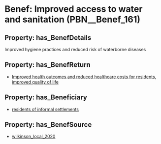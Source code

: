 # Benef: __Improved access to water and sanitation__ (PBN__Benef_161)

## Property: has_BenefDetails

Improved hygiene practices and reduced risk of waterborne diseases

## Property: has_BenefReturn

* [Improved health outcomes and reduced healthcare costs for residents, improved quality of life](../BenefReturn/PBN__BenefReturn_163)

## Property: has_Beneficiary

* [residents of informal settlements](../Stakeholder/PBN__Stakeholder_95)

## Property: has_BenefSource

* [wilkinson_local_2020](../Article/PBN__Article_36)

